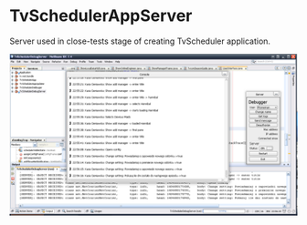 # TvSchedulerAppServer

Server used in close-tests stage of creating TvScheduler application.

![Preview picture](/preview.png?raw=true "Preview picture")
